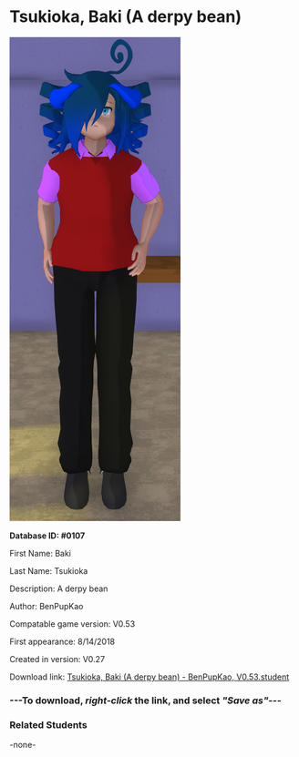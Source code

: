 # Tsukioka, Baki (A derpy bean)

<img src="../../Files/Images/Tsukioka, Baki (A derpy bean).png" title="Tsukioka, Baki (A derpy bean) - BenPupKao, V0.53">

**Database ID: #0107**

First Name: Baki

Last Name: Tsukioka

Description: A derpy bean

Author: BenPupKao

Compatable game version: V0.53

First appearance: 8/14/2018

Created in version: V0.27

Download link: <a href="https://raw.githubusercontent.com/Arbiter1223/Daigaku-Gurashi-Custom-Students/master/Files/Student%20Files/Tsukioka%2C%20Baki%20(A%20derpy%20bean)%20-%20BenPupKao%2C%20V0.53.student">Tsukioka, Baki (A derpy bean) - BenPupKao, V0.53.student</a>

### ---**To download, _right-click_ the link, and select _"Save as"_**---

### Related Students

-none-

